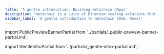 ```yaml
---
title: 'A gentle introduction: Building metachain dApps'
description: 'metachain is a suite of Ethereum scaling solutions that includes metachain One, metachain Nova, Stylus, and the metachain Bridge. This guide introduces you to decentralized apps on metachain: what they are, how they work, and the value that they provide.'
sidebar_label: 'A gentle introduction to metachain (One, Nova)'
---
```


import PublicPreviewBannerPartial from '../partials/_public-preview-banner-partial.md';

<PublicPreviewBannerPartial />

import GentleIntroPartial from '../partials/_gentle-intro-partial.md';

<GentleIntroPartial />
